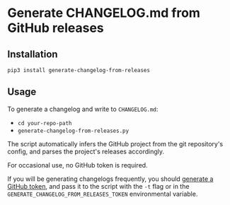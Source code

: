 # Generate CHANGELOG.md from GitHub releases

## Installation

```
pip3 install generate-changelog-from-releases
```

## Usage

To generate a changelog and write to `CHANGELOG.md`:

- `cd your-repo-path`
- `generate-changelog-from-releases.py`

The script automatically infers the GitHub project from the git repository's config, and parses the project's releases accordingly.

For occasional use, no GitHub token is required.

If you will be generating changelogs frequently, you should [generate a GitHub token](https://github.com/settings/tokens/new?description=Generate%20Changelog%20From%20Releases),  and pass it to the script with the `-t` flag or in the `GENERATE_CHANGELOG_FROM_RELEASES_TOKEN` environmental variable.

